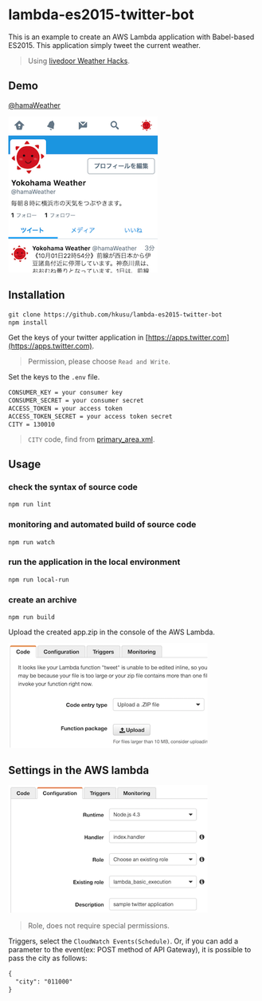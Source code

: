 # lambda-es2015-twitter-bot

This is an example to create an AWS Lambda application with Babel-based ES2015. This application simply tweet the current weather.

> Using [livedoor Weather Hacks](http://weather.livedoor.com/weather_hacks/).

## Demo

[@hamaWeather](https://twitter.com/hamaWeather)

![screen shot](./screenshot0.png)

## Installation

    git clone https://github.com/hkusu/lambda-es2015-twitter-bot
    npm install

Get the keys of your twitter application in [https://apps.twitter.com](https://apps.twitter.com).

> Permission, please choose `Read and Write`.

Set the keys to the `.env` file.

    CONSUMER_KEY = your consumer key
    CONSUMER_SECRET = your consumer secret
    ACCESS_TOKEN = your access token
    ACCESS_TOKEN_SECRET = your access token secret
    CITY = 130010

> `CITY` code, find from [primary_area.xml](http://weather.livedoor.com/forecast/rss/primary_area.xml).

## Usage

### check the syntax of source code

    npm run lint

### monitoring and automated build of source code

    npm run watch

### run the application in the local environment

    npm run local-run

### create an archive

    npm run build

Upload the created app.zip in the console of the AWS Lambda.

![screen shot](./screenshot1.png)

## Settings in the AWS lambda

![screen shot](./screenshot2.png)

> Role, does not require special permissions.

Triggers, select the `CloudWatch Events(Schedule)`. Or, if you can add a parameter to the event(ex: POST method of API Gateway), it is possible to pass the city as follows:

    {
      "city": "011000"
    }
